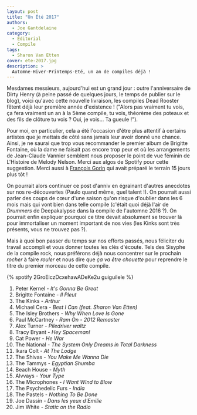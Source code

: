 ```yaml
---
layout: post
title: "Un Été 2017"
authors:
  - Joe Gantdelaine
category:
  - Éditorial
  - Compile
tags:
  - Sharon Van Etten
cover: ete-2017.jpg
description: >
  Automne-Hiver-Printemps-Eté, un an de compiles déjà !
---
```


Mesdames messieurs, aujourd'hui est un grand jour : outre l'anniversaire de
Dirty Henry (à peine passé de quelques jours, le temps de publier sur le blog),
voici qu'avec cette nouvelle livraison, les compiles Dead Rooster fêtent déjà
leur première année d'existence ! ("Alors pas vraiment tu vois, ça fera vraiment
un an à la 5ème compile, tu vois, théorème des poteaux et des fils de clôture tu
vois ? Oui, je vois… Ta gueule !").

Pour moi, en particulier, cela a été l'occasion d'être plus attentif à certains
artistes que je mettais de côté sans jamais leur avoir donné une chance. Ainsi,
je ne saurai que trop vous recommander le premier album de Brigitte Fontaine, où
la dame ne faisait pas encore trop peur et où les arrangements de Jean-Claude
Vannier semblent nous proposer le point de vue féminin de L'Histoire de Melody
Nelson. Merci aux algos de Spotify pour cette suggestion. Merci aussi à
[François Gorin][gorin] qui avait préparé le terrain 15 jours plus tôt !

On pourrait alors continuer ce post d'anniv en égrainant d'autres anecdotes sur
nos re-découvertes (Paulo quand même, quel talent !). On pourrait aussi parler
des coups de cœur d'une saison qu'on risque d'oublier dans les 6 mois mais qui
vont bien dans telle compile (c'était quoi déjà l'air de _Drummers_ de
Deepakalypse dans la compile de l'automne 2016 ?). On pourrait enfin expliquer
pourquoi ce titre devait absolument se trouver là pour immortaliser un moment
important de nos vies (les Kinks sont très présents, vous ne trouvez pas ?).

Mais à quoi bon passer du temps sur nos efforts passés, nous féliciter du
travail accompli et vous donner toutes les clés d'écoute. Tels des Sisyphe de la
compile rock, nous préférons déjà nous concentrer sur le prochain _rocher_ à
faire _rouler_ et nous dire que _ça va être chouette_ pour reprendre le titre du
premier morceau de cette compile.

{% spotify 2GroEiczDcxehawADeKe2u guiguilele %}

1. Peter Kernel - _It's Gonna Be Great_
1. Brigitte Fontaine - _Il Pleut_
1. The Kinks - _Arthur_
1. Michael Cera - _Best I Can (feat. Sharon Van Etten)_
1. The Isley Brothers - _Why When Love Is Gone_
1. Paul McCartney - _Ram On - 2012 Remaster_
1. Alex Turner - _Piledriver waltz_
1. Tracy Bryant - _Hey Spaceman!_
1. Cat Power - _He War_
1. The National - _The System Only Dreams in Total Darkness_
1. Ikara Colt - _At The Lodge_
1. The Shivas - _You Make Me Wanna Die_
1. The Tammys - _Egyptian Shumba_
1. Beach House - _Myth_
1. Alvvays - _Your Type_
1. The Microphones - _I Want Wind to Blow_
1. The Psychedelic Furs - _India_
1. The Pastels - _Nothing To Be Done_
1. Joe Dassin - _Dans les yeux d'Emilie_
1. Jim White - _Static on the Radio_

[gorin]:
  https://www.telerama.fr/musique/brigitte-fontaine-les-petites-filles-pas-modeles,160292.php
